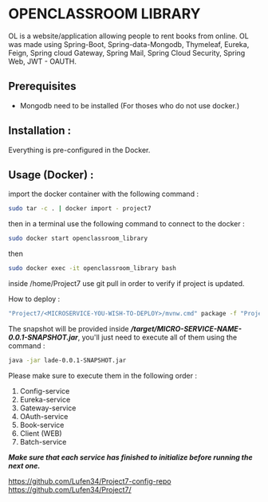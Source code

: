 # OPENCLASSROOM LIBRARY

OL is a website/application allowing people to rent books from online. OL was made using Spring-Boot, Spring-data-Mongodb, Thymeleaf, Eureka, Feign, Spring cloud Gateway, Spring Mail, Spring Cloud Security, Spring Web, JWT - OAUTH.

## Prerequisites

* Mongodb need to be installed (For thoses who do not use docker.)

## Installation :

Everything is pre-configured in the Docker.

## Usage (Docker) :

import the docker container with the following command :

```bash
sudo tar -c . | docker import - project7
```



then in a terminal use the following command to connect to the docker :

```bash
sudo docker start openclassroom_library
```

then

```bash
sudo docker exec -it openclassroom_library bash
```

inside /home/Project7 use git pull in order to verify if project is updated.

How to deploy :

```bash
"Project7/<MICROSERVICE-YOU-WISH-TO-DEPLOY>/mvnw.cmd" package -f "Project7/<MICROSERVICE-YOU-WISH-TO-DEPLOY>/pom.xml"
```

The snapshot will be provided inside  ***/target/MICRO-SERVICE-NAME-0.0.1-SNAPSHOT.jar***, you'll just need to execute all of them using the command :

```bash
java -jar lade-0.0.1-SNAPSHOT.jar
```

Please make sure to execute them in the following order :

1. Config-service
2. Eureka-service
3. Gateway-service
4. OAuth-service
5. Book-service
6. Client (WEB)
7. Batch-service

***Make sure that each service has finished to initialize before running the next one.***

https://github.com/Lufen34/Project7-config-repo 
https://github.com/Lufen34/Project7/
